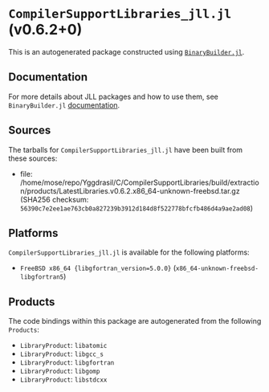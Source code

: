 # `CompilerSupportLibraries_jll.jl` (v0.6.2+0)

This is an autogenerated package constructed using [`BinaryBuilder.jl`](https://github.com/JuliaPackaging/BinaryBuilder.jl).

## Documentation

For more details about JLL packages and how to use them, see `BinaryBuilder.jl` [documentation](https://docs.binarybuilder.org/stable/jll/).

## Sources

The tarballs for `CompilerSupportLibraries_jll.jl` have been built from these sources:

* file: /home/mose/repo/Yggdrasil/C/CompilerSupportLibraries/build/extraction/products/LatestLibraries.v0.6.2.x86_64-unknown-freebsd.tar.gz (SHA256 checksum: `56390c7e2ee1ae763cb0a827239b3912d184d8f522778bfcfb486d4a9ae2ad08`)

## Platforms

`CompilerSupportLibraries_jll.jl` is available for the following platforms:

* `FreeBSD x86_64 {libgfortran_version=5.0.0}` (`x86_64-unknown-freebsd-libgfortran5`)

## Products

The code bindings within this package are autogenerated from the following `Products`:

* `LibraryProduct`: `libatomic`
* `LibraryProduct`: `libgcc_s`
* `LibraryProduct`: `libgfortran`
* `LibraryProduct`: `libgomp`
* `LibraryProduct`: `libstdcxx`
